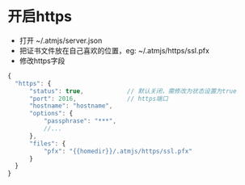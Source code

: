 # 开启https
* 打开 ~/.atmjs/server.json
* 把证书文件放在自己喜欢的位置，eg: ~/.atmjs/https/ssl.pfx
* 修改https字段
```javascript
{
  "https": {
      "status": true,            // 默认关闭，需修改为状态设置为true
      "port": 2016,              // https端口
      "hostname": "hostname",
      "options": {
          "passphrase": "***",
          //...
      },
      "files": {
          "pfx": "{{homedir}}/.atmjs/https/ssl.pfx"
      }
  }
}
```


